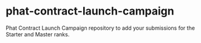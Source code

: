# phat-contract-launch-campaign
Phat Contract Launch Campaign repository to add your submissions for the Starter and Master ranks.
